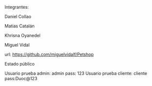 Integrantes:

Daniel Collao

Matias Catalán

Khrisna Oyanedel

Miguel Vidal

url: https://github.com/miguelvidalf/Petshop

Estado público


Usuario prueba admin: admin pass: 123
Usuario prueba cliente: cliente pass:Duoc@123